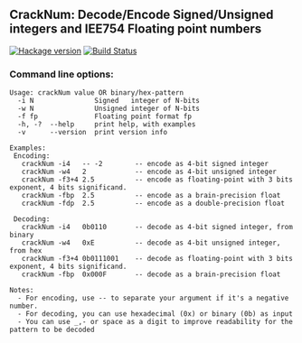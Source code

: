 ## CrackNum: Decode/Encode Signed/Unsigned integers and IEE754 Floating point numbers

[![Hackage version](http://img.shields.io/hackage/v/crackNum.svg?label=Hackage)](http://hackage.haskell.org/package/crackNum)
[![Build Status](http://img.shields.io/travis/LeventErkok/crackNum.svg?label=Build)](http://travis-ci.org/LeventErkok/crackNum)

### Command line options:

    Usage: crackNum value OR binary/hex-pattern
      -i N               Signed   integer of N-bits
      -w N               Unsigned integer of N-bits
      -f fp              Floating point format fp
      -h, -?  --help     print help, with examples
      -v      --version  print version info
    
    Examples:
     Encoding:
       crackNum -i4   -- -2        -- encode as 4-bit signed integer
       crackNum -w4   2            -- encode as 4-bit unsigned integer
       crackNum -f3+4 2.5          -- encode as floating-point with 3 bits exponent, 4 bits significand.
       crackNum -fbp  2.5          -- encode as a brain-precision float
       crackNum -fdp  2.5          -- encode as a double-precision float
    
     Decoding:
       crackNum -i4   0b0110       -- decode as 4-bit signed integer, from binary
       crackNum -w4   0xE          -- decode as 4-bit unsigned integer, from hex
       crackNum -f3+4 0b0111001    -- decode as floating-point with 3 bits exponent, 4 bits significand.
       crackNum -fbp  0x000F       -- decode as a brain-precision float

    Notes:
      - For encoding, use -- to separate your argument if it's a negative number.
      - For decoding, you can use hexadecimal (0x) or binary (0b) as input
      - You can use _,- or space as a digit to improve readability for the pattern to be decoded
